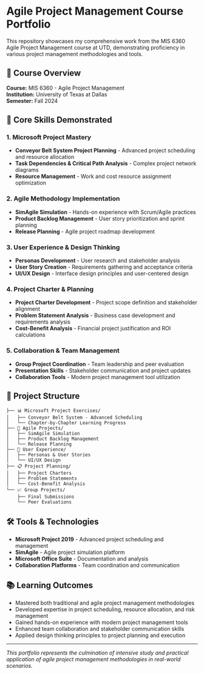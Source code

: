 # Agile Project Management Course Portfolio

This repository showcases my comprehensive work from the MIS 6360 Agile Project Management course at UTD, demonstrating proficiency in various project management methodologies and tools.

## 🎯 Course Overview
**Course:** MIS 6360 - Agile Project Management  
**Institution:** University of Texas at Dallas  
**Semester:** Fall 2024

## 🚀 Core Skills Demonstrated

### 1. **Microsoft Project Mastery**
- **Conveyor Belt System Project Planning** - Advanced project scheduling and resource allocation
- **Task Dependencies & Critical Path Analysis** - Complex project network diagrams
- **Resource Management** - Work and cost resource assignment optimization

### 2. **Agile Methodology Implementation**
- **SimAgile Simulation** - Hands-on experience with Scrum/Agile practices
- **Product Backlog Management** - User story prioritization and sprint planning
- **Release Planning** - Agile project roadmap development

### 3. **User Experience & Design Thinking**
- **Personas Development** - User research and stakeholder analysis
- **User Story Creation** - Requirements gathering and acceptance criteria
- **UI/UX Design** - Interface design principles and user-centered design

### 4. **Project Charter & Planning**
- **Project Charter Development** - Project scope definition and stakeholder alignment
- **Problem Statement Analysis** - Business case development and requirements analysis
- **Cost-Benefit Analysis** - Financial project justification and ROI calculations

### 5. **Collaboration & Team Management**
- **Group Project Coordination** - Team leadership and peer evaluation
- **Presentation Skills** - Stakeholder communication and project updates
- **Collaboration Tools** - Modern project management tool utilization

## 📁 Project Structure

```
├── 📊 Microsoft Project Exercises/
│   ├── Conveyor Belt System - Advanced Scheduling
│   └── Chapter-by-Chapter Learning Progress
├── 🎯 Agile Projects/
│   ├── SimAgile Simulation
│   ├── Product Backlog Management
│   └── Release Planning
├── 👥 User Experience/
│   ├── Personas & User Stories
│   └── UI/UX Design
├── 📋 Project Planning/
│   ├── Project Charters
│   ├── Problem Statements
│   └── Cost-Benefit Analysis
└── 📈 Group Projects/
    ├── Final Submissions
    └── Peer Evaluations
```

## 🛠️ Tools & Technologies
- **Microsoft Project 2019** - Advanced project scheduling and management
- **SimAgile** - Agile project simulation platform
- **Microsoft Office Suite** - Documentation and analysis
- **Collaboration Platforms** - Team coordination and communication

## 📚 Learning Outcomes
- Mastered both traditional and agile project management methodologies
- Developed expertise in project scheduling, resource allocation, and risk management
- Gained hands-on experience with modern project management tools
- Enhanced team collaboration and stakeholder communication skills
- Applied design thinking principles to project planning and execution
---
*This portfolio represents the culmination of intensive study and practical application of agile project management methodologies in real-world scenarios.*
